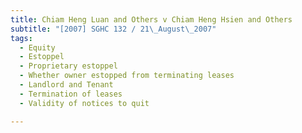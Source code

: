 ```yaml
---
title: Chiam Heng Luan and Others v Chiam Heng Hsien and Others
subtitle: "[2007] SGHC 132 / 21\_August\_2007"
tags:
  - Equity
  - Estoppel
  - Proprietary estoppel
  - Whether owner estopped from terminating leases
  - Landlord and Tenant
  - Termination of leases
  - Validity of notices to quit

---
```



